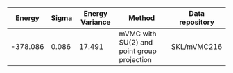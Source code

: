 |       Energy          |  Sigma          | Energy Variance  |  Method                                                          | Data repository                     |
| ----------------------| ----------------| -----------------|------------------------------------------------------------------|------------------------------------ |
|    -378.086           |  0.086          | 17.491           | mVMC with SU(2) and point group projection                       | SKL/mVMC216                         |
